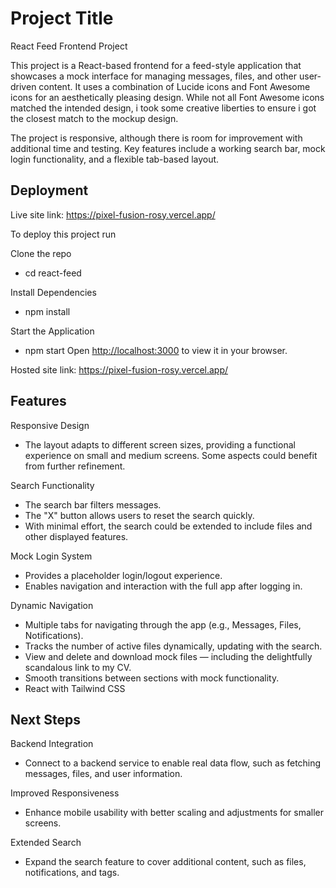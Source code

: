 # Project Title

React Feed Frontend Project

This project is a React-based frontend for a feed-style application that showcases a mock interface for managing messages, files, and other user-driven content. It uses a combination of Lucide icons and Font Awesome icons for an aesthetically pleasing design. While not all Font Awesome icons matched the intended design, i took some creative liberties to ensure i got the closest match to the mockup design.

The project is responsive, although there is room for improvement with additional time and testing. Key features include a working search bar, mock login functionality, and a flexible tab-based layout.

## Deployment

Live site link: https://pixel-fusion-rosy.vercel.app/

To deploy this project run

Clone the repo

- cd react-feed

Install Dependencies

- npm install

Start the Application

- npm start
  Open [http://localhost:3000](http://localhost:3000) to view it in your browser.

Hosted site link: https://pixel-fusion-rosy.vercel.app/

## Features

Responsive Design

- The layout adapts to different screen sizes, providing a functional experience on small and medium screens. Some aspects could benefit from further refinement.

Search Functionality

- The search bar filters messages.
- The "X" button allows users to reset the search quickly.
- With minimal effort, the search could be extended to include files and other displayed features.

Mock Login System

- Provides a placeholder login/logout experience.
- Enables navigation and interaction with the full app after logging in.

Dynamic Navigation

- Multiple tabs for navigating through the app (e.g., Messages, Files, Notifications).
- Tracks the number of active files dynamically, updating with the search.
- View and delete and download mock files — including the delightfully scandalous link to my CV.
- Smooth transitions between sections with mock functionality.
- React with Tailwind CSS

## Next Steps

Backend Integration

- Connect to a backend service to enable real data flow, such as fetching messages, files, and user information.

Improved Responsiveness

- Enhance mobile usability with better scaling and adjustments for smaller screens.

Extended Search

- Expand the search feature to cover additional content, such as files, notifications, and tags.
